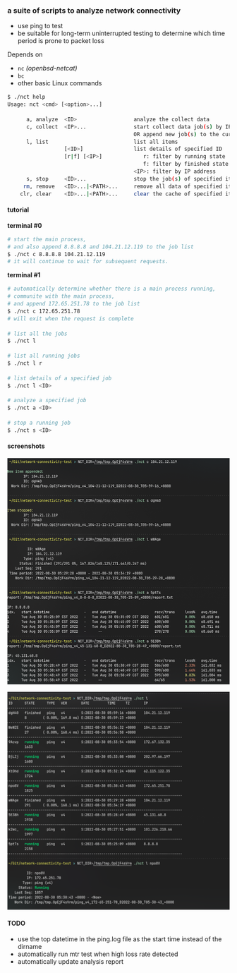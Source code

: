 ### a suite of scripts to analyze network connectivity

* use ping to test
* be suitable for long-term uninterrupted testing to determine which time period is prone to packet loss

Depends on

* `nc` _(openbsd-netcat)_
* `bc`
* other basic Linux commands

```bash
$ ./nct help
Usage: nct <cmd> [<option>...]

      a, analyze  <ID>                  analyze the collect data
      c, collect  <IP>...               start collect data job(s) by IP
                                        OR append new job(s) to the current process
      l, list                           list all items
                  [<ID>]                list details of specified ID
                  [r|f] [<IP>]             r: filter by running state
                                           f: filter by finished state
                                        <IP>: filter by IP address
      s, stop     <ID>...               stop the job(s) of specified item by ID from current process
     rm, remove   <ID>...|<PATH>...     remove all data of specified item by ID or Work Dir PATH
    clr, clear    <ID>...|<PATH>...     clear the cache of specified item by ID or Work Dir PATH

```

#### tutorial

**terminal #0**

```bash
# start the main process,
# and also append 8.8.8.8 and 104.21.12.119 to the job list
$ ./nct c 8.8.8.8 104.21.12.119
# it will continue to wait for subsequent requests.
```

**terminal #1**

```bash
# automatically determine whether there is a main process running,
# communite with the main process,
# and append 172.65.251.78 to the job list
$ ./nct c 172.65.251.78
# will exit when the request is complete

# list all the jobs
$ ./nct l

# list all running jobs
$ ./nct l r

# list details of a specified job
$ ./nct l <ID>

# analyze a specified job
$ ./nct a <ID>

# stop a running job
$ ./nct s <ID>
```

#### screenshots

![collect-stop-analyze](./.assets/c-s-a.png)

![list](./.assets/l.png)

#### TODO

* use the top datetime in the ping.log file as the start time instead of the dirname
* automatically run mtr test when high loss rate detected
* automatically update analysis report
